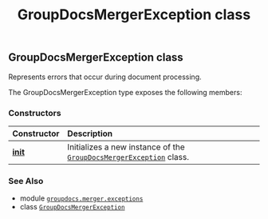 ﻿---
title: GroupDocsMergerException class
second_title: GroupDocs.Merger for Python via .NET API References
description: 
type: docs
url: /python-net/groupdocs.merger.exceptions/groupdocsmergerexception/
is_root: false
weight: 30
---

## GroupDocsMergerException class

Represents errors that occur during document processing.



The GroupDocsMergerException type exposes the following members:

### Constructors
| Constructor | Description |
| :- | :- |
| [__init__](/merger/python-net/groupdocs.merger.exceptions/groupdocsmergerexception/__init__/#str) | Initializes a new instance of the [`GroupDocsMergerException`](/merger/python-net/groupdocs.merger.exceptions/groupdocsmergerexception) class. |



### See Also
* module [`groupdocs.merger.exceptions`](..)
* class [`GroupDocsMergerException`](/merger/python-net/groupdocs.merger.exceptions/groupdocsmergerexception)
